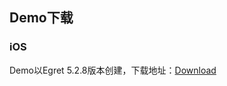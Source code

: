 ## Demo下载

### iOS
Demo以Egret 5.2.8版本创建，下载地址：[Download](http://cnimg.dataverse.cn/upsdk/UPSDK_iOS_EGret_TS_Demo_v1.0.zip "Download")